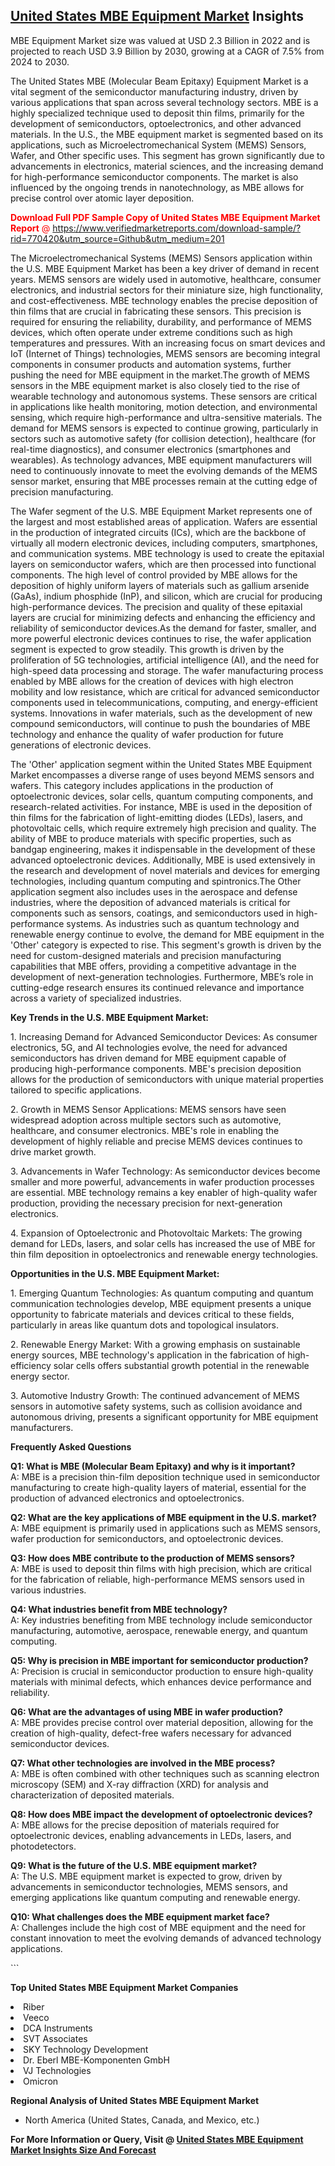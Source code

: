 <h2><a href="https://www.verifiedmarketreports.com/download-sample/?rid=770420&amp;utm_source=Github&amp;utm_medium=201" target="_blank">United States MBE Equipment Market</a> Insights</h2><p>MBE Equipment Market size was valued at USD 2.3 Billion in 2022 and is projected to reach USD 3.9 Billion by 2030, growing at a CAGR of 7.5% from 2024 to 2030.</p><p><p>The United States MBE (Molecular Beam Epitaxy) Equipment Market is a vital segment of the semiconductor manufacturing industry, driven by various applications that span across several technology sectors. MBE is a highly specialized technique used to deposit thin films, primarily for the development of semiconductors, optoelectronics, and other advanced materials. In the U.S., the MBE equipment market is segmented based on its applications, such as Microelectromechanical System (MEMS) Sensors, Wafer, and Other specific uses. This segment has grown significantly due to advancements in electronics, material sciences, and the increasing demand for high-performance semiconductor components. The market is also influenced by the ongoing trends in nanotechnology, as MBE allows for precise control over atomic layer deposition. <p><span class=""><span style="color: #ff0000;"><strong>Download Full PDF Sample Copy of United States MBE Equipment Market Report</strong> @ </span><a href="https://www.verifiedmarketreports.com/download-sample/?rid=770420&amp;utm_source=Github&amp;utm_medium=201" target="_blank">https://www.verifiedmarketreports.com/download-sample/?rid=770420&amp;utm_source=Github&amp;utm_medium=201</a></span></p></p><p>The Microelectromechanical Systems (MEMS) Sensors application within the U.S. MBE Equipment Market has been a key driver of demand in recent years. MEMS sensors are widely used in automotive, healthcare, consumer electronics, and industrial sectors for their miniature size, high functionality, and cost-effectiveness. MBE technology enables the precise deposition of thin films that are crucial in fabricating these sensors. This precision is required for ensuring the reliability, durability, and performance of MEMS devices, which often operate under extreme conditions such as high temperatures and pressures. With an increasing focus on smart devices and IoT (Internet of Things) technologies, MEMS sensors are becoming integral components in consumer products and automation systems, further pushing the need for MBE equipment in the market.The growth of MEMS sensors in the MBE equipment market is also closely tied to the rise of wearable technology and autonomous systems. These sensors are critical in applications like health monitoring, motion detection, and environmental sensing, which require high-performance and ultra-sensitive materials. The demand for MEMS sensors is expected to continue growing, particularly in sectors such as automotive safety (for collision detection), healthcare (for real-time diagnostics), and consumer electronics (smartphones and wearables). As technology advances, MBE equipment manufacturers will need to continuously innovate to meet the evolving demands of the MEMS sensor market, ensuring that MBE processes remain at the cutting edge of precision manufacturing.<p>The Wafer segment of the U.S. MBE Equipment Market represents one of the largest and most established areas of application. Wafers are essential in the production of integrated circuits (ICs), which are the backbone of virtually all modern electronic devices, including computers, smartphones, and communication systems. MBE technology is used to create the epitaxial layers on semiconductor wafers, which are then processed into functional components. The high level of control provided by MBE allows for the deposition of highly uniform layers of materials such as gallium arsenide (GaAs), indium phosphide (InP), and silicon, which are crucial for producing high-performance devices. The precision and quality of these epitaxial layers are crucial for minimizing defects and enhancing the efficiency and reliability of semiconductor devices.As the demand for faster, smaller, and more powerful electronic devices continues to rise, the wafer application segment is expected to grow steadily. This growth is driven by the proliferation of 5G technologies, artificial intelligence (AI), and the need for high-speed data processing and storage. The wafer manufacturing process enabled by MBE allows for the creation of devices with high electron mobility and low resistance, which are critical for advanced semiconductor components used in telecommunications, computing, and energy-efficient systems. Innovations in wafer materials, such as the development of new compound semiconductors, will continue to push the boundaries of MBE technology and enhance the quality of wafer production for future generations of electronic devices.<p>The 'Other' application segment within the United States MBE Equipment Market encompasses a diverse range of uses beyond MEMS sensors and wafers. This category includes applications in the production of optoelectronic devices, solar cells, quantum computing components, and research-related activities. For instance, MBE is used in the deposition of thin films for the fabrication of light-emitting diodes (LEDs), lasers, and photovoltaic cells, which require extremely high precision and quality. The ability of MBE to produce materials with specific properties, such as bandgap engineering, makes it indispensable in the development of these advanced optoelectronic devices. Additionally, MBE is used extensively in the research and development of novel materials and devices for emerging technologies, including quantum computing and spintronics.The Other application segment also includes uses in the aerospace and defense industries, where the deposition of advanced materials is critical for components such as sensors, coatings, and semiconductors used in high-performance systems. As industries such as quantum technology and renewable energy continue to evolve, the demand for MBE equipment in the 'Other' category is expected to rise. This segment's growth is driven by the need for custom-designed materials and precision manufacturing capabilities that MBE offers, providing a competitive advantage in the development of next-generation technologies. Furthermore, MBE’s role in cutting-edge research ensures its continued relevance and importance across a variety of specialized industries.<p><strong>Key Trends in the U.S. MBE Equipment Market:</strong></p><p>1. Increasing Demand for Advanced Semiconductor Devices: As consumer electronics, 5G, and AI technologies evolve, the need for advanced semiconductors has driven demand for MBE equipment capable of producing high-performance components. MBE's precision deposition allows for the production of semiconductors with unique material properties tailored to specific applications.</p><p>2. Growth in MEMS Sensor Applications: MEMS sensors have seen widespread adoption across multiple sectors such as automotive, healthcare, and consumer electronics. MBE's role in enabling the development of highly reliable and precise MEMS devices continues to drive market growth.</p><p>3. Advancements in Wafer Technology: As semiconductor devices become smaller and more powerful, advancements in wafer production processes are essential. MBE technology remains a key enabler of high-quality wafer production, providing the necessary precision for next-generation electronics.</p><p>4. Expansion of Optoelectronic and Photovoltaic Markets: The growing demand for LEDs, lasers, and solar cells has increased the use of MBE for thin film deposition in optoelectronics and renewable energy technologies.</p><p><strong>Opportunities in the U.S. MBE Equipment Market:</strong></p><p>1. Emerging Quantum Technologies: As quantum computing and quantum communication technologies develop, MBE equipment presents a unique opportunity to fabricate materials and devices critical to these fields, particularly in areas like quantum dots and topological insulators.</p><p>2. Renewable Energy Market: With a growing emphasis on sustainable energy sources, MBE technology's application in the fabrication of high-efficiency solar cells offers substantial growth potential in the renewable energy sector.</p><p>3. Automotive Industry Growth: The continued advancement of MEMS sensors in automotive safety systems, such as collision avoidance and autonomous driving, presents a significant opportunity for MBE equipment manufacturers.</p><p><strong>Frequently Asked Questions</strong></p><p><strong>Q1: What is MBE (Molecular Beam Epitaxy) and why is it important?</strong><br> A: MBE is a precision thin-film deposition technique used in semiconductor manufacturing to create high-quality layers of material, essential for the production of advanced electronics and optoelectronics.</p><p><strong>Q2: What are the key applications of MBE equipment in the U.S. market?</strong><br> A: MBE equipment is primarily used in applications such as MEMS sensors, wafer production for semiconductors, and optoelectronic devices.</p><p><strong>Q3: How does MBE contribute to the production of MEMS sensors?</strong><br> A: MBE is used to deposit thin films with high precision, which are critical for the fabrication of reliable, high-performance MEMS sensors used in various industries.</p><p><strong>Q4: What industries benefit from MBE technology?</strong><br> A: Key industries benefiting from MBE technology include semiconductor manufacturing, automotive, aerospace, renewable energy, and quantum computing.</p><p><strong>Q5: Why is precision in MBE important for semiconductor production?</strong><br> A: Precision is crucial in semiconductor production to ensure high-quality materials with minimal defects, which enhances device performance and reliability.</p><p><strong>Q6: What are the advantages of using MBE in wafer production?</strong><br> A: MBE provides precise control over material deposition, allowing for the creation of high-quality, defect-free wafers necessary for advanced semiconductor devices.</p><p><strong>Q7: What other technologies are involved in the MBE process?</strong><br> A: MBE is often combined with other techniques such as scanning electron microscopy (SEM) and X-ray diffraction (XRD) for analysis and characterization of deposited materials.</p><p><strong>Q8: How does MBE impact the development of optoelectronic devices?</strong><br> A: MBE allows for the precise deposition of materials required for optoelectronic devices, enabling advancements in LEDs, lasers, and photodetectors.</p><p><strong>Q9: What is the future of the U.S. MBE equipment market?</strong><br> A: The U.S. MBE equipment market is expected to grow, driven by advancements in semiconductor technologies, MEMS sensors, and emerging applications like quantum computing and renewable energy.</p><p><strong>Q10: What challenges does the MBE equipment market face?</strong><br> A: Challenges include the high cost of MBE equipment and the need for constant innovation to meet the evolving demands of advanced technology applications.</p>```</p><p><strong>Top United States MBE Equipment Market Companies</strong></p><div data-test-id=""><p><li>Riber</li><li> Veeco</li><li> DCA Instruments</li><li> SVT Associates</li><li> SKY Technology Development</li><li> Dr. Eberl MBE-Komponenten GmbH</li><li> VJ Technologies</li><li> Omicron</li></p><div><strong>Regional Analysis of&nbsp;United States MBE Equipment Market</strong></div><ul><li dir="ltr"><p dir="ltr">North America&nbsp;(United States, Canada, and Mexico, etc.)</p></li></ul><p><strong>For More Information or Query, Visit @&nbsp;</strong><strong><a href="https://www.verifiedmarketreports.com/product/mbe-equipment-market/?utm_source=Github&amp;utm_medium=201" target="_blank">United States MBE Equipment Market Insights Size And Forecast</a></strong></p></div>
